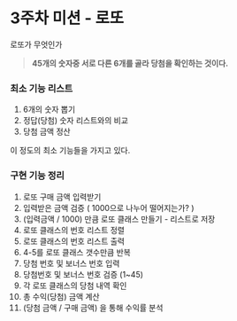 # 3주차 미션 - 로또 
로또가 무엇인가
>**45개의 숫자중 서로 다른 6개를 골라 당첨을 확인하는 것이다.**

### 최소 기능 리스트
1. 6개의 숫자 뽑기
2. 정답(당첨) 숫자 리스트와의 비교
3. 당첨 금액 정산

이 정도의 최소 기능들을 가지고 있다. 



### 구현 기능 정리
1. 로또 구매 금액 입력받기
2. 입력받은 금액 검증 ( 1000으로 나누어 떨어지는가? )
3. (입력금액 / 1000) 만큼 로또 클래스 만들기 - 리스트로 저장
4. 로또 클래스의 번호 리스트 정렬
5. 로또 클래스의 번호 리스트 출력
6. 4-5를 로또 클래스 갯수만큼 반복
7. 당첨 번호 및 보너스 번호 입력 
8. 당첨번호 및 보너스 번호 검증 (1~45)
9. 각 로또 클래스의 당첨 내역 확인
10. 총 수익(당첨) 금액 계산
11. (당첨 금액 / 구매 금액) 을 통해 수익률 분석
